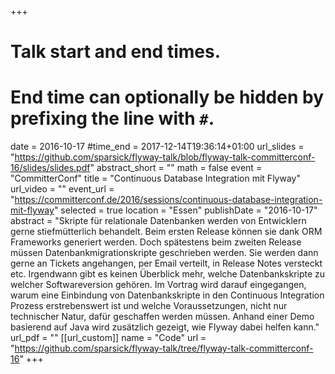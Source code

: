 +++
# Talk start and end times.
# End time can optionally be hidden by prefixing the line with `#`.
date = 2016-10-17
#time_end = 2017-12-14T19:36:14+01:00
url_slides = "https://github.com/sparsick/flyway-talk/blob/flyway-talk-committerconf-16/slides/slides.pdf"
abstract_short = ""
math = false
event = "CommitterConf"
title = "Continuous Database Integration mit Flyway"
url_video = ""
event_url = "https://committerconf.de/2016/sessions/continuous-database-integration-mit-flyway"
selected = true
location = "Essen"
publishDate = "2016-10-17"
abstract = "Skripte für relationale Datenbanken werden von Entwicklern gerne stiefmütterlich behandelt. Beim ersten Release können sie dank ORM Frameworks generiert werden. Doch spätestens beim zweiten Release müssen Datenbankmigrationskripte geschrieben werden. Sie werden dann gerne an Tickets angehangen, per Email verteilt, in Release Notes versteckt etc. Irgendwann gibt es keinen Überblick mehr, welche Datenbankskripte zu welcher Softwareversion gehören. Im Vortrag wird darauf eingegangen, warum eine Einbindung von Datenbankskripte in den Continuous Integration Prozess erstrebenswert ist und welche Voraussetzungen, nicht nur technischer Natur, dafür geschaffen werden müssen. Anhand einer Demo basierend auf Java wird zusätzlich gezeigt, wie Flyway dabei helfen kann."
url_pdf = ""
[[url_custom]]
name = "Code"
url = "https://github.com/sparsick/flyway-talk/tree/flyway-talk-committerconf-16"
+++
